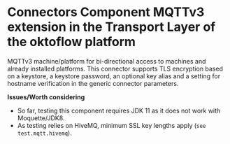 # Connectors Component MQTTv3 extension in the Transport Layer of the oktoflow platform

MQTTv3 machine/platform for bi-directional access to machines and already installed platforms. This connector supports TLS encryption based on a keystore, a keystore password, an optional key alias and a setting for hostname verification in the generic connector parameters.

**Issues/Worth considering**
- So far, testing this component requires JDK 11 as it does not work with Moquette/JDK8.
- As testing relies on HiveMQ, minimum SSL key lengths apply (`see test.mqtt.hivemq`).
